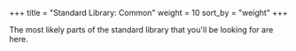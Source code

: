 +++
title = "Standard Library: Common"
weight = 10
sort_by = "weight"
+++

The most likely parts of the standard library that you'll be looking for are here.